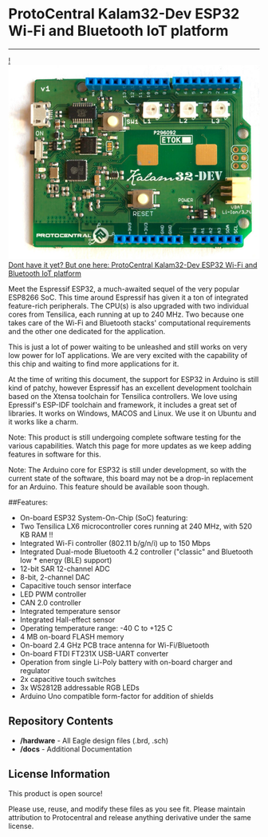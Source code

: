 # ProtoCentral Kalam32-Dev ESP32 Wi-Fi and Bluetooth IoT platform
-------------------

[!![Kalam32-Dev](docs/img/kalam32_dev.jpg)
Dont have it yet? But one here: ProtoCentral Kalam32-Dev ESP32 Wi-Fi and Bluetooth IoT platform](https://www.protocentral.com/kalam-iot/1156-protocentral-kalam32-dev-esp32-wi-fi-and-bluetooth-iot-platform.html)


Meet the Espressif ESP32, a much-awaited sequel of the very popular ESP8266 SoC. This time around Espressif has given it a ton of integrated feature-rich peripherals. The CPU(s) is also upgraded with two individual cores from Tensilica, each running at up to 240 MHz. Two because one takes care of the Wi-Fi and Bluetooth stacks' computational requirements and the other one dedicated for the application.

This is just a lot of power waiting to be unleashed and still works on very low power for IoT applications. We are very excited with the capability of this chip and waiting to find more applications for it.

At the time of writing this document, the support for ESP32 in Arduino is still kind of patchy, however Espressif has an excellent development toolchain based on the Xtensa toolchain for Tensilica controllers. We love using Epressif's ESP-IDF toolchain and framework, it includes a great set of libraries. It works on Windows, MACOS and Linux. We use it on Ubuntu and it works like a charm.

Note: This product is still undergoing complete software testing for the various capabilities. Watch this page for more updates as we keep adding features in software for this.

Note: The Arduino core for ESP32 is still under development, so with the current state of the software, this board may not be a drop-in replacement for an Arduino. This feature should be available soon though.

##Features:

* On-board ESP32 System-On-Chip (SoC) featuring:
* Two Tensilica LX6 microcontroller cores running at 240 MHz, with 520 KB RAM !!
* Integrated Wi-Fi controller (802.11 b/g/n/i) up to 150 Mbps
* Integrated Dual-mode Bluetooth 4.2 controller ("classic" and Bluetooth low * energy (BLE) support)
* 12-bit SAR 12-channel ADC
* 8-bit, 2-channel DAC
* Capacitive touch sensor interface
* LED PWM controller
* CAN 2.0 controller
* Integrated temperature sensor
* Integrated Hall-effect sensor 
* Operating temperature range: -40 C to +125 C
* 4 MB on-board FLASH memory
* On-board 2.4 GHz PCB trace antenna for Wi-Fi/Bluetooth
* On-board FTDI FT231X USB-UART converter
* Operation from single Li-Poly battery with on-board charger and regulator
* 2x capacitive touch switches
* 3x WS2812B addressable RGB LEDs
* Arduino Uno compatible form-factor for addition of shields

Repository Contents
-------------------
* **/hardware** - All Eagle design files (.brd, .sch)
* **/docs** - Additional Documentation

License Information
-------------------
This product is open source!

Please use, reuse, and modify these files as you see fit. Please maintain attribution to Protocentral and release anything derivative under the same license.